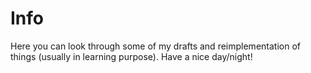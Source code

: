 # Info

Here you can look through some of my drafts and reimplementation of things (usually in learning purpose).
Have a nice day/night!
